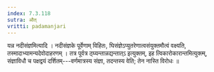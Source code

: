 ```yaml
---
index: 7.3.118
sutra: औत्‌
vritti: padamanjari
---
```


 यन्न नदीसंज्ञमित्यादि । नदीसंज्ञके पूर्वेणाम् विहितः, घिसंज्ञेऽप्युतरेणात्वसंयुक्तमौत्वं वक्ष्यति, तस्मादाभ्यामन्यदेवोदाहरणम् । तत्र पूर्वत्र ठ्घ्यन्तान्नद्यन्तात्ऽ इत्युक्तम्, इह त्विकारोकारान्तमित्युक्त्म्, संज्ञाविधौ च पक्षद्वयं दर्शितम्---वर्णमात्रस्य संज्ञा, तदन्तस्य वेति; तेन नास्ति विरोधः ॥